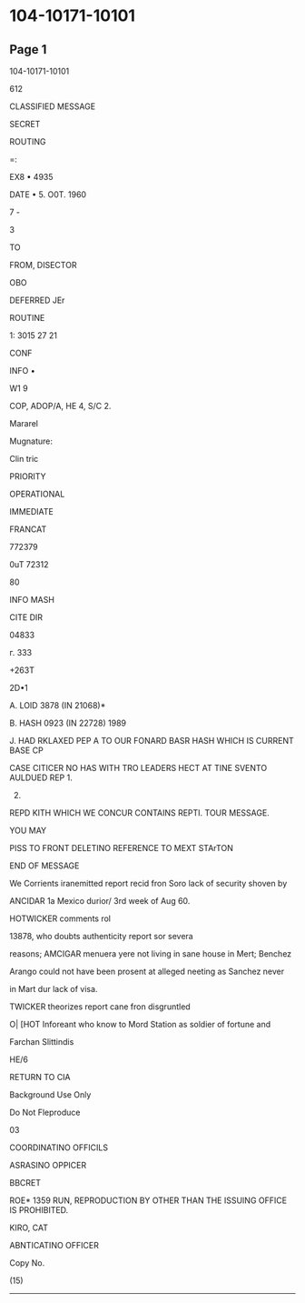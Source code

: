 # 104-10171-10101

## Page 1

104-10171-10101

612

CLASSIFIED MESSAGE

SECRET

ROUTING

=:

EX8 • 4935

DATE • 5. O0T. 1960

7 -

3

TO

FROM, DISECTOR

OBO

DEFERRED JEr

ROUTINE

1: 3015 27 21

CONF

INFO •

W1 9

COP, ADOP/A, HE 4, S/C 2.

Mararel

Mugnature:

Clin tric

PRIORITY

OPERATIONAL

IMMEDIATE

FRANCAT

772379

0uT 72312

80

INFO MASH

CITE DIR

04833

г. 333

+263T

2D•1

A. LOID 3878 (IN 21068)*

B. HASH 0923 (IN 22728) 1989

J. HAD RKLAXED PEP A TO OUR FONARD BASR HASH WHICH IS CURRENT BASE CP

CASE CITICER NO HAS WITH TRO LEADERS HECT AT TINE SVENTO AULDUED REP 1.

2.

REPD KITH WHICH WE CONCUR CONTAINS REPTI. TOUR MESSAGE.

YOU MAY

PISS TO FRONT DELETINO REFERENCE TO MEXT STArTON

END OF MESSAGE

We Corrients iranemitted report recid fron Soro lack of security shoven by

ANCIDAR 1a Mexico durior/ 3rd week of Aug 60.

HOTWICKER comments rol

13878, who doubts authenticity report sor severa

reasons; AMCIGAR menuera yere not living in sane house in Mert; Benchez

Arango could not have been prosent at alleged neeting as Sanchez never

in Mart dur lack of visa.

TWICKER theorizes report cane fron disgruntled

O| [HOT Inforeant who know to Mord Station as soldier of fortune and

Farchan Slittindis

HE/6

RETURN TO CIA

Background Use Only

Do Not Fleproduce

03

COORDINATINO OFFICILS

ASRASINO OPPICER

BBCRET

ROE* 1359 RUN, REPRODUCTION BY OTHER THAN THE ISSUING OFFICE IS PROHIBITED.

KIRO, CAT

ABNTICATINO OFFICER

Copy No.

(15)

---

